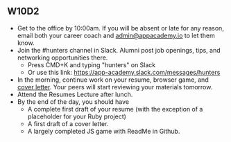 ## W10D2
* Get to the office by 10:00am.  If you will be absent or late for any reason, email both your career coach and admin@appacademy.io to let them know.
* Join the #hunters channel in Slack. Alumni post job openings, tips, and networking opportunities there.
  * Press CMD+K and typing "hunters" on Slack
  * Or use this link: https://app-academy.slack.com/messages/hunters
* In the morning, continue work on your resume, browser game, and [cover letter][cover-letter].  Your peers will start reviewing your materials tomorrow.
* Attend the Resumes Lecture after lunch.
* By the end of the day, you should have
  * A complete first draft of your resume (with the exception of a placeholder for your Ruby project)
  * A first draft of a cover letter.
  * A largely completed JS game with ReadMe in Github.

[pair-boarding-curriculum]: ../interview-prep/pairboarding/index.md#index
[job-app-materials-reviews]: ../self-presentation/job_app_materials_reviews.md


[cover-letter]: ../self-presentation/cover_letter.md

